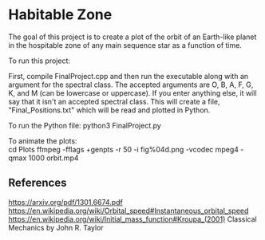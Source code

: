 # Habitable Zone
The goal of this project is to create a plot of the orbit of an Earth-like planet in the hospitable zone of any main sequence star as a function of time.

To run this project:

First, compile FinalProject.cpp and then run the executable along with an argument for the spectral class. The accepted arguments are O, B, A, F, G, K, and M (can be lowercase or uppercase). If you enter anything else, it will say that it isn't an accepted spectral class.
This will create a file, "Final_Positions.txt" which will be read and plotted in Python.

To run the Python file:
 python3 FinalProject.py 

To animate the plots:  
cd Plots
ffmpeg -fflags +genpts -r 50 -i fig%04d.png -vcodec mpeg4 -qmax 1000 orbit.mp4


## References
https://arxiv.org/pdf/1301.6674.pdf
https://en.wikipedia.org/wiki/Orbital_speed#Instantaneous_orbital_speed
https://en.wikipedia.org/wiki/Initial_mass_function#Kroupa_(2001)
Classical Mechanics by John R. Taylor
